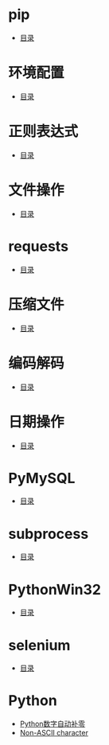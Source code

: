# pip
- <a href="links/pip.md">目录</a>

# 环境配置
- <a href="links/环境配置.md">目录</a>

# 正则表达式
- <a href="links/正则表达式.md">目录</a>

# 文件操作
- <a href="links/文件操作.md">目录</a>

# requests
- <a href="links/requests.md">目录</a>

# 压缩文件
- <a href="links/压缩文件.md">目录</a>

# 编码解码
- <a href="links/编码解码.md">目录</a>

# 日期操作
- <a href="links/日期操作.md">目录</a>

# PyMySQL
- <a href="links/PyMySQL.md">目录</a>

# subprocess
- <a href="links/subprocess.md">目录</a>

# PythonWin32
- <a href="links/PythonWin32.md">目录</a>

# selenium
- <a href="links/selenium.md">目录</a>

# Python
- <a href="Python数字自动补零.md">Python数字自动补零</a>
- <a href="Non-ASCII_character.md">Non-ASCII character</a>

